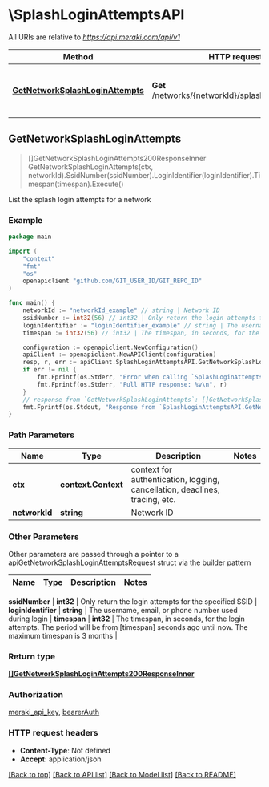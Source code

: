 # \SplashLoginAttemptsAPI

All URIs are relative to *https://api.meraki.com/api/v1*

Method | HTTP request | Description
------------- | ------------- | -------------
[**GetNetworkSplashLoginAttempts**](SplashLoginAttemptsAPI.md#GetNetworkSplashLoginAttempts) | **Get** /networks/{networkId}/splashLoginAttempts | List the splash login attempts for a network



## GetNetworkSplashLoginAttempts

> []GetNetworkSplashLoginAttempts200ResponseInner GetNetworkSplashLoginAttempts(ctx, networkId).SsidNumber(ssidNumber).LoginIdentifier(loginIdentifier).Timespan(timespan).Execute()

List the splash login attempts for a network



### Example

```go
package main

import (
	"context"
	"fmt"
	"os"
	openapiclient "github.com/GIT_USER_ID/GIT_REPO_ID"
)

func main() {
	networkId := "networkId_example" // string | Network ID
	ssidNumber := int32(56) // int32 | Only return the login attempts for the specified SSID (optional)
	loginIdentifier := "loginIdentifier_example" // string | The username, email, or phone number used during login (optional)
	timespan := int32(56) // int32 | The timespan, in seconds, for the login attempts. The period will be from [timespan] seconds ago until now. The maximum timespan is 3 months (optional)

	configuration := openapiclient.NewConfiguration()
	apiClient := openapiclient.NewAPIClient(configuration)
	resp, r, err := apiClient.SplashLoginAttemptsAPI.GetNetworkSplashLoginAttempts(context.Background(), networkId).SsidNumber(ssidNumber).LoginIdentifier(loginIdentifier).Timespan(timespan).Execute()
	if err != nil {
		fmt.Fprintf(os.Stderr, "Error when calling `SplashLoginAttemptsAPI.GetNetworkSplashLoginAttempts``: %v\n", err)
		fmt.Fprintf(os.Stderr, "Full HTTP response: %v\n", r)
	}
	// response from `GetNetworkSplashLoginAttempts`: []GetNetworkSplashLoginAttempts200ResponseInner
	fmt.Fprintf(os.Stdout, "Response from `SplashLoginAttemptsAPI.GetNetworkSplashLoginAttempts`: %v\n", resp)
}
```

### Path Parameters


Name | Type | Description  | Notes
------------- | ------------- | ------------- | -------------
**ctx** | **context.Context** | context for authentication, logging, cancellation, deadlines, tracing, etc.
**networkId** | **string** | Network ID | 

### Other Parameters

Other parameters are passed through a pointer to a apiGetNetworkSplashLoginAttemptsRequest struct via the builder pattern


Name | Type | Description  | Notes
------------- | ------------- | ------------- | -------------

 **ssidNumber** | **int32** | Only return the login attempts for the specified SSID | 
 **loginIdentifier** | **string** | The username, email, or phone number used during login | 
 **timespan** | **int32** | The timespan, in seconds, for the login attempts. The period will be from [timespan] seconds ago until now. The maximum timespan is 3 months | 

### Return type

[**[]GetNetworkSplashLoginAttempts200ResponseInner**](GetNetworkSplashLoginAttempts200ResponseInner.md)

### Authorization

[meraki_api_key](../README.md#meraki_api_key), [bearerAuth](../README.md#bearerAuth)

### HTTP request headers

- **Content-Type**: Not defined
- **Accept**: application/json

[[Back to top]](#) [[Back to API list]](../README.md#documentation-for-api-endpoints)
[[Back to Model list]](../README.md#documentation-for-models)
[[Back to README]](../README.md)

